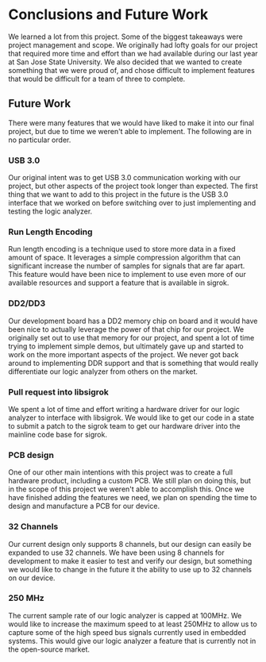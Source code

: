 # Conclusions and Future Work #

We learned a lot from this project. Some of the biggest takeaways were project management and scope. We originally had lofty goals for our project that required more time and effort than we had available during our last year at San Jose State University. We also decided that we wanted to create something that we were proud of, and chose difficult to implement features that would be difficult for a team of three to complete. 

## Future Work ##

There were many features that we would have liked to make it into our final project, but due to time we weren't able to implement. The following are in no particular order.
 
### USB 3.0 ###

Our original intent was to get USB 3.0 communication working with our project, but other aspects of the project took longer than expected. The first thing that we want to add to this project in the future is the USB 3.0 interface that we worked on before switching over to just implementing and testing the logic analyzer. 

### Run Length Encoding ###

Run length encoding is a technique used to store more data in a fixed amount of space. It leverages a simple compression algorithm that can significant increase the number of samples for signals that are far apart. This feature would have been nice to implement to use even more of our available resources and support a feature that is available in sigrok.

### DD2/DD3 ###

Our development board has a DD2 memory chip on board and it would have been nice to actually leverage the power of that chip for our project. We originally set out to use that memory for our project, and spent a lot of time trying to implement simple demos, but ultimately gave up and started to work on the more important aspects of the project. We never got back around to implementing DDR support and that is something that would really differentiate our logic analyzer from others on the market.

### Pull request into libsigrok ###

We spent a lot of time and effort writing a hardware driver for our logic analyzer to interface with libsigrok. We would like to get our code in a state to submit a patch to the sigrok team to get our hardware driver into the mainline code base for sigrok. 

### PCB design ###

One of our other main intentions with this project was to create a full hardware product, including a custom PCB. We still plan on doing this, but in the scope of this project we weren't able to accomplish this. Once we have finished adding the features we need, we plan on spending the time to design and manufacture a PCB for our device.

### 32 Channels ###

Our current design only supports 8 channels, but our design can easily be expanded to use 32 channels. We have been using 8 channels for development to make it easier to test and verify our design, but something we would like to change in the future it the ability to use up to 32 channels on our device.

### 250 MHz ###

The current sample rate of our logic analyzer is capped at 100MHz. We would like to increase the maximum speed to at least 250MHz to allow us to capture some of the high speed bus signals currently used in embedded systems. This would give our logic analyzer a feature that is currently not in the open-source market. 